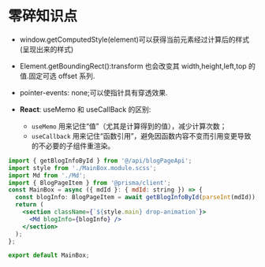 # 零碎知识点

- window.getComputedStyle(element)可以获得当前元素经过计算后的样式(呈现出来的样式)
- Element.getBoundingRect():transform 也会改变其 width,height,left,top 的值.固定可选 offset 系列.
- pointer-events: none;可以使指针具有穿透效果.

- **React**: useMemo 和 useCallBack 的区别:
  - `useMemo` 用来记住“值”（尤其是计算得到的值），减少计算次数；
  - `useCallback` 用来记住“函数引用”，避免因函数内容不变而引用变更导致的不必要的子组件重渲染。

```jsx
import { getBlogInfoById } from '@/api/blogPageApi';
import style from './MainBox.module.scss';
import Md from './Md';
import { BlogPageItem } from '@prisma/client';
const MainBox = async ({ mdId }: { mdId: string }) => {
  const blogInfo: BlogPageItem = await getBlogInfoById(parseInt(mdId));
  return (
    <section className={`${style.main} drop-animation`}>
      <Md blogInfo={blogInfo} />
    </section>
  );
};

export default MainBox;
```
